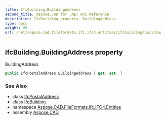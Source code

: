 ```yaml
---
title: IfcBuilding.BuildingAddress
second_title: Aspose.CAD for .NET API Reference
description: IfcBuilding property. BuildingAddress
type: docs
weight: 20
url: /net/aspose.cad.fileformats.ifc.ifc4.entities/ifcbuilding/buildingaddress/
---
```

## IfcBuilding.BuildingAddress property

BuildingAddress

```csharp
public IfcPostalAddress BuildingAddress { get; set; }
```

### See Also

* class [IfcPostalAddress](../../ifcpostaladdress/)
* class [IfcBuilding](../)
* namespace [Aspose.CAD.FileFormats.Ifc.IFC4.Entities](../../ifcbuilding/)
* assembly [Aspose.CAD](../../../)


